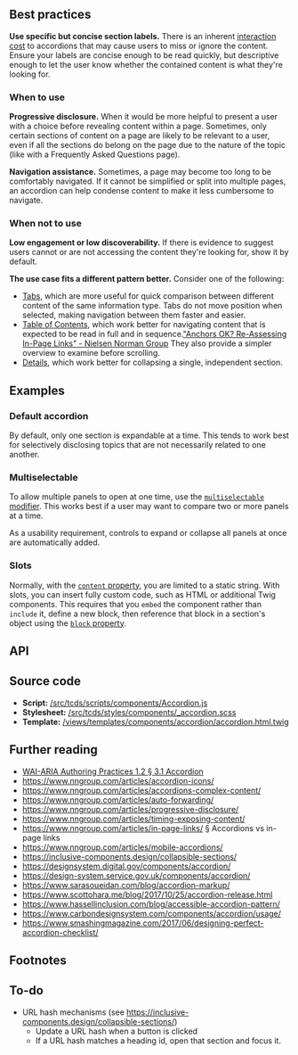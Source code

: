 <!--lead
  An accordion is a group of sections collapsed under headers. Users can expand a section by tapping or clicking the header.
lead-->

## Best practices

**Use specific but concise section labels.** There is an inherent [interaction cost](https://www.nngroup.com/articles/interaction-cost-definition/ "Interaction Cost - Nielsen Norman Group") to accordions that may cause users to miss or ignore the content. Ensure your labels are concise enough to be read quickly, but descriptive enough to let the user know whether the contained content is what they're looking for.

### When to use

**Progressive disclosure.** When it would be more helpful to present a user with a choice before revealing content within a page. Sometimes, only certain sections of content on a page are likely to be relevant to a user, even if all the sections do belong on the page due to the nature of the topic (like with a Frequently Asked Questions page).

**Navigation assistance.** Sometimes, a page may become too long to be comfortably navigated. If it cannot be simplified or split into multiple pages, an accordion can help condense content to make it less cumbersome to navigate.

### When not to use

**Low engagement or low discoverability.** If there is evidence to suggest users cannot or are not accessing the content they're looking for, show it by default.

**The use case fits a different pattern better.** Consider one of the following:

* [Tabs](/components/tabs), which are more useful for quick comparison between different content of the same information type. Tabs do not move position when selected, making navigation between them faster and easier.
* [Table of Contents](/components/table-of-contents), which work better for navigating content that is expected to be read in full and in sequence.<span data-footnote>["Anchors OK? Re-Assessing In-Page Links" \- Nielsen Norman Group](https://www.nngroup.com/articles/in-page-links/)</span> They also provide a simpler overview to examine before scrolling.
* [Details](/components/details), which work better for collapsing a single, independent section.

## Examples
### Default accordion

By default, only one section is expandable at a time. This tends to work best for selectively disclosing topics that are not necessarily related to one another.

<!--twig
{% embed "@tch/includes/example-box/example-box.html.twig" with {
  transparent_background: true,
  examples: {
    "Twig": '{{ include("@tch/components/accordion/accordion.html.twig", {
  heading_level: "3",
  sections: [
    {
      heading: "Section 1",
      content: "Lorem ipsum dolor sit amet, consectetur adipiscing elit, sed do eiusmod ...",
    },
    {
      heading: "Section 2",
      content: "Lorem ipsum is simply dummy text of the printing and typesetting industry ...",
    },
    {
      heading: "Section 3",
      content: "Contrary to popular belief, lorem ipsum is not simply random text. It has ...",
    },
  ],
}) }}',
    "HTML": '<div class="Accordion" data-component="Accordion">
  <section class="Accordion__section">
    <h3 class="Accordion__heading">
      <button data-component-part="panel-toggle" class="Accordion__button" id="section-1-button" aria-controls="section-1-panel">
        Section 1\n
        <span class="Icon Accordion__icon">
          <!-- Icon code copied from src/tcds/icons/chevron-down.svg --\>
          <svg xmlns="http://www.w3.org/2000/svg" viewBox="0 0 24 24" fill="none" stroke="currentColor" stroke-width="3" stroke-linecap="square">
            <path d="M6 9l6 6 6-6"/>
          </svg>
        </span>
      </button>
    </h3>\n
    <div data-component-part="panel" class="Accordion__panel" id="section-1-panel" aria-labelledby="section-1-button">
      <div class="Accordion__content">
        Lorem ipsum dolor sit amet, consectetur adipiscing elit, sed do eiusmod ...
      </div>
    </div>
  </section>\n
  <section class="Accordion__section">
    <h3 class="Accordion__heading">
      <button data-component-part="panel-toggle" class="Accordion__button" id="section-2-button" aria-controls="section-2-panel">
        Section 2\n
        <span class="Icon Accordion__icon">
          <!-- Icon code copied from src/tcds/icons/chevron-down.svg --\>
          <svg xmlns="http://www.w3.org/2000/svg" viewBox="0 0 24 24" fill="none" stroke="currentColor" stroke-width="3" stroke-linecap="square">
            <path d="M6 9l6 6 6-6"/>
          </svg>
        </span>
      </button>
    </h3>\n
    <div data-component-part="panel" class="Accordion__panel" id="section-2-panel" aria-labelledby="section-2-button">
      <div class="Accordion__content">
        Lorem ipsum is simply dummy text of the printing and typesetting industry ...
      </div>
    </div>
  </section>\n
  <section class="Accordion__section">
    <h3 class="Accordion__heading">
      <button data-component-part="panel-toggle" class="Accordion__button" id="section-3-button" aria-controls="section-3-panel">
        Section 3\n
        <span class="Icon Accordion__icon">
          <!-- Icon code copied from src/tcds/icons/chevron-down.svg --\>
          <svg xmlns="http://www.w3.org/2000/svg" viewBox="0 0 24 24" fill="none" stroke="currentColor" stroke-width="3" stroke-linecap="square">
            <path d="M6 9l6 6 6-6"/>
          </svg>
        </span>
      </button>
    </h3>\n
    <div data-component-part="panel" class="Accordion__panel" id="section-3-panel" aria-labelledby="section-3-button">
      <div class="Accordion__content">
        Contrary to popular belief, lorem ipsum is not simply random text. It has ...
      </div>
    </div>
  </section>
</div>',
  },
} %}
  {% block result %}
    {{ include("@tch/components/accordion/accordion.html.twig", {
      sections: [
        {
          heading: "Section 1",
          content: "Lorem ipsum dolor sit amet, consectetur adipiscing elit, sed do eiusmod tempor incididunt ut labore et dolore magna aliqua. Ut enim ad minim veniam, quis nostrud exercitation ullamco laboris nisi ut aliquip ex ea commodo consequat.",
        },
        {
          heading: "Section 2",
          content: "Lorem ipsum is simply dummy text of the printing and typesetting industry. Lorem ipsum has been the industry's standard dummy text ever since the 1500s, when an unknown printer took a galley of type and scrambled it to make a type specimen book.",
        },
        {
          heading: "Section 3",
          content: "Contrary to popular belief, Lorem Ipsum is not simply random text. It has roots in a piece of classical Latin literature from 45 BC, making it over 2000 years old.",
        },
      ],
    }) }}
  {% endblock %}
{% endembed %}
twig-->

### Multiselectable

To allow multiple panels to open at one time, use the [`multiselectable` modifier](#modifiers-property). This works best if a user may want to compare two or more panels at a time.

As a usability requirement, controls to expand or collapse all panels at once are automatically added.

<!--twig
{% embed "@tch/includes/example-box/example-box.html.twig" with {
  transparent_background: true,
  examples: {
    "Twig": '{{ include("@tch/components/accordion/accordion.html.twig", {
  heading_level: "3",
  modifiers: ["multiselectable"],
  sections: [
    {
      heading: "Multiselectable section 1",
      content: "Lorem ipsum dolor sit amet, consectetur adipiscing elit, sed do eiusmod ...",
    },
    {
      heading: "Multiselectable section 2",
      content: "Lorem ipsum is simply dummy text of the printing and typesetting industry ...",
    },
    {
      heading: "Multiselectable section 3",
      content: "Contrary to popular belief, lorem ipsum is not simply random text. It has ...",
    },
  ],
}) }}',
    "HTML": '<div class="Accordion Accordion--multiselectable" data-component="Accordion">
  <ul class="Accordion__controls" aria-label="Accordion controls">
    <li><button data-component-part="expand-all" class="Accordion__control Button Button--small Button--ghost Button--round">expand all</button></li>
    <li><button data-component-part="collapse-all" class="Accordion__control Button Button--small Button--ghost Button--round">collapse all</button></li>
  </ul>\n
  <section class="Accordion__section">
    <h3 class="Accordion__heading">
      <button data-component-part="panel-toggle" class="Accordion__button" id="multiselectable-section-1-button" aria-controls="multiselectable-section-1-panel">
        Multiselectable section 1\n
        <span class="Icon Accordion__icon">
          <!-- Icon code copied from src/tcds/icons/chevron-down.svg --\>
          <svg xmlns="http://www.w3.org/2000/svg" viewBox="0 0 24 24" fill="none" stroke="currentColor" stroke-width="3" stroke-linecap="square">
            <path d="M6 9l6 6 6-6"/>
          </svg>
        </span>
      </button>
    </h3>\n
    <div data-component-part="panel" class="Accordion__panel" id="multiselectable-section-1-panel" aria-labelledby="multiselectable-section-1-button">
      <div class="Accordion__content">
        Lorem ipsum dolor sit amet, consectetur adipiscing elit, sed do eiusmod ...
      </div>
    </div>
  </section>\n
  <section class="Accordion__section">
    <h3 class="Accordion__heading">
      <button data-component-part="panel-toggle" class="Accordion__button" id="multiselectable-section-2-button" aria-controls="multiselectable-section-2-panel">
        Multiselectable section 2\n
        <span class="Icon Accordion__icon">
          <!-- Icon code copied from src/tcds/icons/chevron-down.svg --\>
          <svg xmlns="http://www.w3.org/2000/svg" viewBox="0 0 24 24" fill="none" stroke="currentColor" stroke-width="3" stroke-linecap="square">
            <path d="M6 9l6 6 6-6"/>
          </svg>
        </span>
      </button>
    </h3>\n
    <div data-component-part="panel" class="Accordion__panel" id="multiselectable-section-2-panel" aria-labelledby="multiselectable-section-2-button">
      <div class="Accordion__content">
        Lorem ipsum is simply dummy text of the printing and typesetting industry ...
      </div>
    </div>
  </section>\n
  <section class="Accordion__section">
    <h3 class="Accordion__heading">
      <button data-component-part="panel-toggle" class="Accordion__button" id="multiselectable-section-3-button" aria-controls="multiselectable-section-3-panel">
        Multiselectable section 3\n
        <span class="Icon Accordion__icon">
          <!-- Icon code copied from src/tcds/icons/chevron-down.svg --\>
          <svg xmlns="http://www.w3.org/2000/svg" viewBox="0 0 24 24" fill="none" stroke="currentColor" stroke-width="3" stroke-linecap="square">
            <path d="M6 9l6 6 6-6"/>
          </svg>
        </span>
      </button>
    </h3>\n
    <div data-component-part="panel" class="Accordion__panel" id="multiselectable-section-3-panel" aria-labelledby="multiselectable-section-3-button">
      <div class="Accordion__content">
        Contrary to popular belief, lorem ipsum is not simply random text. It has ...
      </div>
    </div>
  </section>
</div>',
  },
} %}
  {% block result %}
    {{ include("@tch/components/accordion/accordion.html.twig", {
      modifiers: ["multiselectable"],
      sections: [
        {
          heading: "Multiselectable section 1",
          content: "Lorem ipsum dolor sit amet, consectetur adipiscing elit, sed do eiusmod tempor incididunt ut labore et dolore magna aliqua. Ut enim ad minim veniam, quis nostrud exercitation ullamco laboris nisi ut aliquip ex ea commodo consequat.",
        },
        {
          heading: "Multiselectable section 2",
          content: "Lorem ipsum is simply dummy text of the printing and typesetting industry. Lorem ipsum has been the industry's standard dummy text ever since the 1500s, when an unknown printer took a galley of type and scrambled it to make a type specimen book.",
        },
        {
          heading: "Multiselectable section 3",
          content: "Contrary to popular belief, Lorem Ipsum is not simply random text. It has roots in a piece of classical Latin literature from 45 BC, making it over 2000 years old.",
        },
      ],
    }) }}
  {% endblock %}
{% endembed %}
twig-->

### Slots

Normally, with the [`content` property](#sections-content-property), you are limited to a static string. With slots, you can insert fully custom code, such as HTML or additional Twig components. This requires that you `embed` the component rather than `include` it, define a new block, then reference that block in a section's object using the [`block` property](#sections-block-property).

<!--twig
{% embed "@tch/includes/example-box/example-box.html.twig" with {
  transparent_background: true,
  examples: {
    "Twig": '{% embed "@tch/components/accordion/accordion.html.twig" with {
  heading_level: "3",
  sections: [
    {
      heading: "Slot example 1",
      block: "content_1",
    },
    {
      heading: "Slot example 2",
      content: "With the content property, you are restricted to a plain text string.",
    },
  ],
} %}
  {% block content_1 %}
    With slots, you can <strong>insert custom code</strong>. You can use additional components, or <em>plain HTML</em>.
  {% endblock %}
{% endembed %}',
    "HTML": '<div class="Accordion" data-component="Accordion">
  <section class="Accordion__section">
    <h3 class="Accordion__heading">
      <button data-component-part="panel-toggle" class="Accordion__button" id="slot-example-1-button" aria-controls="slot-example-1-panel">
        Slot example 1\n
        <span class="Icon Accordion__icon">
          <!-- Icon code copied from src/tcds/icons/chevron-down.svg --\>
          <svg xmlns="http://www.w3.org/2000/svg" viewBox="0 0 24 24" fill="none" stroke="currentColor" stroke-width="3" stroke-linecap="square">
            <path d="M6 9l6 6 6-6"/>
          </svg>
        </span>
      </button>
    </h3>\n
    <div data-component-part="panel" class="Accordion__panel" id="slot-example-1-panel" aria-labelledby="slot-example-1-button">
      <div class="Accordion__content">
        With slots, you can <strong>insert custom code</strong>. You can use additional components, or <em>plain HTML</em>.
      </div>
    </div>
  </section>\n
  <section class="Accordion__section">
    <h3 class="Accordion__heading">
      <button data-component-part="panel-toggle" class="Accordion__button" id="slot-example-2-button" aria-controls="slot-example-2-panel">
        Slot example 2\n
        <span class="Icon Accordion__icon">
          <!-- Icon code copied from src/tcds/icons/chevron-down.svg --\>
          <svg xmlns="http://www.w3.org/2000/svg" viewBox="0 0 24 24" fill="none" stroke="currentColor" stroke-width="3" stroke-linecap="square">
            <path d="M6 9l6 6 6-6"/>
          </svg>
        </span>
      </button>
    </h3>\n
    <div data-component-part="panel" class="Accordion__panel" id="slot-example-2-panel" aria-labelledby="slot-example-2-button">
      <div class="Accordion__content">
        With the content property, you are restricted to a plain text string.
      </div>
    </div>
  </section>
</div>',
  },
} %}
  {% block result %}
    {% embed "@tch/components/accordion/accordion.html.twig" with {
      sections: [
        {
          heading: "Slot example 1",
          block: "content_1",
        },
        {
          heading: "Slot example 2",
          content: "With the content property, you are restricted to a plain text string.",
        },
      ],
    } %}
      {% block content_1 %}
        With slots, you can <strong>insert custom code</strong>. You can use additional components, or <em>plain HTML</em>.
      {% endblock %}
    {% endembed %}
  {% endblock %}
{% endembed %}
twig-->

## API

<!--twig
{{ include("@tch/includes/api-table/api-table.html.twig", {
  properties: {
    specific: [
      {
        name: "heading_level",
        value: "2–6",
        type: "string",
        description: "The <a href='https://developer.mozilla.org/en-US/docs/Web/HTML/Element/Heading_Elements' title='<h1>–<h6>: The HTML Section Heading elements'>HTML heading level</a> of the panel toggle buttons. Not strictly required, but recommended to preserve the accordion content's place in the overall document outline.",
        required: "no",
      },
      {
        name: "sections",
        value: "—",
        type: "array",
        description: "An array of objects containing information for an accordion section.",
        required: "yes",
      },
      {
        name: "sections[].heading",
        value: "—",
        type: "string",
        description: "The heading of the accordion section.",
        required: "yes",
      },
      {
        name: "sections[].content",
        value: "—",
        type: "string",
        description: "The plain text content of the accordion section. Only required if the <code>block</code> property is not used.",
        required: "no",
      },
      {
        name: "sections[].block",
        value: "—",
        type: "string",
        description: "The name of a custom block used as a content slot (must be used with an <code>embed</code>, see <a href='#slots'>&sect; Slots</a>). Only required if the <code>content</code> property is not used.",
        required: "no",
      },
    ],
    global: [
      {
        name: "modifiers",
        value: "<ul>
          <li><code>multiselectable</code></li>
        </ul>",
        type: "array",
        description: "Modifiers specific to the accordion component.",
        required: "no",
      },
      {
        name: "custom_classes",
        value: "—",
        type: "array",
        description: "Custom classes to add to the component's root element. This may be useful for adding global utilities or custom modifiers.",
        required: "no",
      },
      {
        name: "custom_attributes",
        value: "—",
        type: "array",
        description: "Custom attributes to add to the component's root element. This may be useful for adding custom JavaScript hooks.",
        required: "no",
      },
    ],
  }
}) }}
twig-->

## Source code

* **Script:** [/src/tcds/scripts/components/Accordion.js](https://github.com/jacecotton/tcds/blob/main/src/tcds/scripts/components/Accordion.js)
* **Stylesheet:** [/src/tcds/styles/components/_accordion.scss](https://github.com/jacecotton/tcds/blob/main/src/tcds/styles/components/_accordion.scss)
* **Template:** [/views/templates/components/accordion/accordion.html.twig](https://github.com/jacecotton/tcds/blob/main/views/templates/components/accordion/accordion.html.twig)

## Further reading

* [WAI-ARIA Authoring Practices 1.2 &sect; 3.1 Accordion](https://www.w3.org/TR/wai-aria-practices-1.2/#accordion)
* https://www.nngroup.com/articles/accordion-icons/ 
* https://www.nngroup.com/articles/accordions-complex-content/
* https://www.nngroup.com/articles/auto-forwarding/
* https://www.nngroup.com/articles/progressive-disclosure/
* https://www.nngroup.com/articles/timing-exposing-content/
* https://www.nngroup.com/articles/in-page-links/ &sect; Accordions vs in-page links
* https://www.nngroup.com/articles/mobile-accordions/
* https://inclusive-components.design/collapsible-sections/
* https://designsystem.digital.gov/components/accordion/
* https://design-system.service.gov.uk/components/accordion/
* https://www.sarasoueidan.com/blog/accordion-markup/
* https://www.scottohara.me/blog/2017/10/25/accordion-release.html
* https://www.hassellinclusion.com/blog/accessible-accordion-pattern/
* https://www.carbondesignsystem.com/components/accordion/usage/
* https://www.smashingmagazine.com/2017/06/designing-perfect-accordion-checklist/

## Footnotes
<!--twig {{ include("@tch/components/footnotes/footnotes.html.twig") }} twig-->

## To-do

* URL hash mechanisms (see https://inclusive-components.design/collapsible-sections/)
  * Update a URL hash when a button is clicked
  * If a URL hash matches a heading id, open that section and focus it.